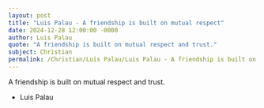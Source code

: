 ```yaml
---
layout: post
title: "Luis Palau - A friendship is built on mutual respect"
date: 2024-12-28 12:00:00 -0000
author: Luis Palau
quote: "A friendship is built on mutual respect and trust."
subject: Christian
permalink: /Christian/Luis Palau/Luis Palau - A friendship is built on mutual respect
---
```


A friendship is built on mutual respect and trust.

- Luis Palau
